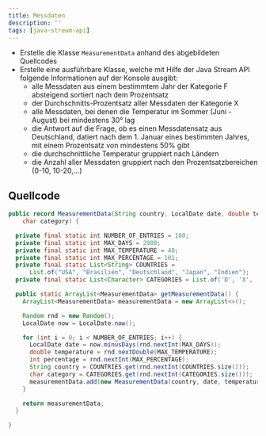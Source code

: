```yaml
---
title: Messdaten
description: ''
tags: [java-stream-api]
---
```


- Erstelle die Klasse `MeasurementData` anhand des abgebildeten Quellcodes
- Erstelle eine ausführbare Klasse, welche mit Hilfe der Java Stream API folgende Informationen auf der Konsole ausgibt:
  - alle Messdaten aus einem bestimmtem Jahr der Kategorie F absteigend sortiert nach dem Prozentsatz
  - der Durchschnitts-Prozentsatz aller Messdaten der Kategorie X
  - alle Messdaten, bei denen die Temperatur im Sommer (Juni - August) bei mindestens 30° lag
  - die Antwort auf die Frage, ob es einen Messdatensatz aus Deutschland, datiert nach dem 1. Januar eines bestimmten Jahres, mit einem Prozentsatz von mindestens 50% gibt
  - die durchschnittliche Temperatur gruppiert nach Ländern
  - die Anzahl aller Messdaten gruppiert nach den Prozentsatzbereichen (0-10, 10-20,…)

## Quellcode

```java
public record MeasurementData(String country, LocalDate date, double temperature, int percentage,
    char category) {

  private final static int NUMBER_OF_ENTRIES = 100;
  private final static int MAX_DAYS = 2000;
  private final static int MAX_TEMPERATURE = 40;
  private final static int MAX_PERCENTAGE = 101;
  private final static List<String> COUNTRIES =
      List.of("USA", "Brasilien", "Deutschland", "Japan", "Indien");
  private final static List<Character> CATEGORIES = List.of('D', 'X', 'F');

  public static ArrayList<MeasurementData> getMeasurementData() {
    ArrayList<MeasurementData> measurementData = new ArrayList<>();

    Random rnd = new Random();
    LocalDate now = LocalDate.now();

    for (int i = 0; i < NUMBER_OF_ENTRIES; i++) {
      LocalDate date = now.minusDays(rnd.nextInt(MAX_DAYS));
      double temperature = rnd.nextDouble(MAX_TEMPERATURE);
      int percentage = rnd.nextInt(MAX_PERCENTAGE);
      String country = COUNTRIES.get(rnd.nextInt(COUNTRIES.size()));
      char category = CATEGORIES.get(rnd.nextInt(CATEGORIES.size()));
      measurementData.add(new MeasurementData(country, date, temperature, percentage, category));
    }

    return measurementData;
  }

}
```
